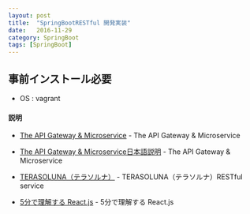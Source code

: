 ```yaml
---
layout: post
title:  "SpringBootRESTful 開発実装"
date:   2016-11-29
category: SpringBoot
tags: [SpringBoot]
---
```


## 事前インストール必要

- OS : vagrant


####  説明  


- [The API Gateway & Microservice](https://github.com/Mashape/kong) - The API Gateway & Microservice

- [The API Gateway & Microservice日本語説明](http://qiita.com/awakia/items/235cf6fd299634391ce6) - The API Gateway & Microservice

- [TERASOLUNA（テラソルナ）](http://terasolunaorg.github.io/guideline/5.2.0.RELEASE/ja/ArchitectureInDetail/WebServiceDetail/REST.html#restoverviewaboutrestfulwebservice) - TERASOLUNA（テラソルナ）RESTful service

- [5分で理解する React.js](http://qiita.com/tomzoh/items/7fabe7cb57dd96425867) - 5分で理解する React.js
